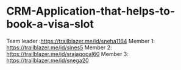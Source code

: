 
# CRM-Application-that-helps-to-book-a-visa-slot
Team leader :https://trailblazer.me/id/sneha1164
Member 1: https://trailblazer.me/id/sines5
Member 2: https://trailblazer.me/id/srajagopal60
Member 3: https://trailblazer.me/id/snega20
